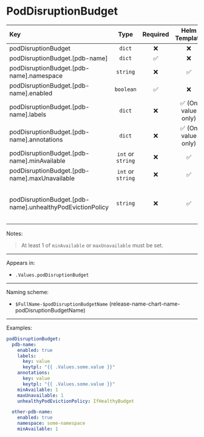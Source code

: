 # PodDisruptionBudget

| Key                                                       |       Type        | Required |   Helm Template    | Default | Description                                                                        |
| :-------------------------------------------------------- | :---------------: | :------: | :----------------: | :-----: | :--------------------------------------------------------------------------------- |
| podDisruptionBudget                                       |      `dict`       |    ❌    |         ❌         |  `{}`   | Define the PDBs as dicts                                                           |
| podDisruptionBudget.[pdb-name]                            |      `dict`       |    ✅    |         ❌         |  `{}`   | Holds PDB definition                                                               |
| podDisruptionBudget.[pdb-name].namespace                  |     `string`      |    ❌    |         ✅         |  `""`   | Define the namespace for this object                                               |
| podDisruptionBudget.[pdb-name].enabled                    |     `boolean`     |    ✅    |         ❌         | `false` | Enables or Disables the PDB                                                        |
| podDisruptionBudget.[pdb-name].labels                     |      `dict`       |    ❌    | ✅ (On value only) |  `{}`   | Additional labels for PDB                                                          |
| podDisruptionBudget.[pdb-name].annotations                |      `dict`       |    ❌    | ✅ (On value only) |  `{}`   | Additional annotations for PDB                                                     |
| podDisruptionBudget.[pdb-name].minAvailable               | `int` or `string` |    ❌    |         ✅         |  `""`   | Define the minAvailable.                                                           |
| podDisruptionBudget.[pdb-name].maxUnavailable             | `int` or `string` |    ❌    |         ✅         |  `""`   | Define the maxUnavailable.                                                         |
| podDisruptionBudget.[pdb-name].unhealthyPodEvictionPolicy |     `string`      |    ❌    |         ✅         |  `""`   | Define the unhealthyPodEvictionPolicy. Valid values [IfHealthyBudget, AlwaysAllow] |

Notes:

> At least 1 of `minAvailable` or `maxUnavailable` must be set.

---

Appears in:

- `.Values.podDisruptionBudget`

---

Naming scheme:

- `$FullName-$podDisruptionBudgetName` (release-name-chart-name-podDisruptionBudgetName)

---

Examples:

```yaml
podDisruptionBudget:
  pdb-name:
    enabled: true
    labels:
      key: value
      keytpl: "{{ .Values.some.value }}"
    annotations:
      key: value
      keytpl: "{{ .Values.some.value }}"
    minAvailable: 1
    maxUnavailable: 1
    unhealthyPodEvictionPolicy: IfHealthyBudget

  other-pdb-name:
    enabled: true
    namespace: some-namespace
    minAvailable: 1
```

